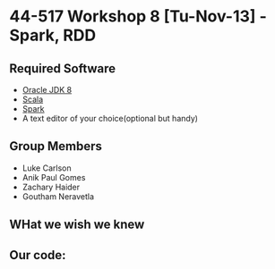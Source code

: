 # 44-517 Workshop 8 [Tu-Nov-13] - Spark, RDD
## Required Software
* [Oracle JDK 8](https://www.oracle.com/technetwork/java/javase/downloads/jdk8-downloads-2133151.html)
* [Scala](https://www.scala-lang.org/download/)
* [Spark](https://spark.apache.org/downloads.html)
* A text editor of your choice(optional but handy)

## Group Members
* Luke Carlson
* Anik Paul Gomes
* Zachary Haider
* Goutham Neravetla

## WHat we wish we knew

## Our code:
